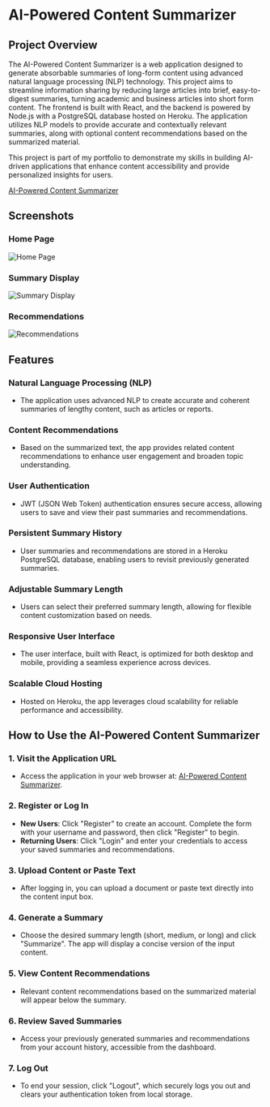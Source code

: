 # AI-Powered Content Summarizer

## Project Overview

The AI-Powered Content Summarizer is a web application designed to generate absorbable summaries of long-form content using advanced natural language processing (NLP) technology. This project aims to streamline information sharing by reducing large articles into brief, easy-to-digest summaries, turning academic and business articles into short form content. The frontend is built with React, and the backend is powered by Node.js with a PostgreSQL database hosted on Heroku. The application utilizes NLP models to provide accurate and contextually relevant summaries, along with optional content recommendations based on the summarized material.

This project is part of my portfolio to demonstrate my skills in building AI-driven applications that enhance content accessibility and provide personalized insights for users.

[AI-Powered Content Summarizer](https://ai-powered-content-summarizer.herokuapp.com/)

## Screenshots

### Home Page
![Home Page](https://github.com/SiyandaMaykiso/AI-Powered-Content-Summarizer/blob/main/screenshots/Home_Page_Screenshot.png)

### Summary Display
![Summary Display](https://github.com/SiyandaMaykiso/AI-Powered-Content-Summarizer/blob/main/screenshots/Summary_Display_Screenshot.png)

### Recommendations
![Recommendations](https://github.com/SiyandaMaykiso/AI-Powered-Content-Summarizer/blob/main/screenshots/Recommendations_Screenshot.png)

## Features

### Natural Language Processing (NLP)

- The application uses advanced NLP to create accurate and coherent summaries of lengthy content, such as articles or reports.

### Content Recommendations

- Based on the summarized text, the app provides related content recommendations to enhance user engagement and broaden topic understanding.

### User Authentication

- JWT (JSON Web Token) authentication ensures secure access, allowing users to save and view their past summaries and recommendations.

### Persistent Summary History

- User summaries and recommendations are stored in a Heroku PostgreSQL database, enabling users to revisit previously generated summaries.

### Adjustable Summary Length

- Users can select their preferred summary length, allowing for flexible content customization based on needs.

### Responsive User Interface

- The user interface, built with React, is optimized for both desktop and mobile, providing a seamless experience across devices.

### Scalable Cloud Hosting

- Hosted on Heroku, the app leverages cloud scalability for reliable performance and accessibility.

## How to Use the AI-Powered Content Summarizer

### 1. Visit the Application URL

- Access the application in your web browser at: [AI-Powered Content Summarizer](https://ai-powered-content-summarizer.herokuapp.com/).

### 2. Register or Log In

- **New Users**: Click "Register" to create an account. Complete the form with your username and password, then click "Register" to begin.
- **Returning Users**: Click "Login" and enter your credentials to access your saved summaries and recommendations.

### 3. Upload Content or Paste Text

- After logging in, you can upload a document or paste text directly into the content input box.

### 4. Generate a Summary

- Choose the desired summary length (short, medium, or long) and click "Summarize". The app will display a concise version of the input content.

### 5. View Content Recommendations

- Relevant content recommendations based on the summarized material will appear below the summary.

### 6. Review Saved Summaries

- Access your previously generated summaries and recommendations from your account history, accessible from the dashboard.

### 7. Log Out

- To end your session, click "Logout", which securely logs you out and clears your authentication token from local storage.
